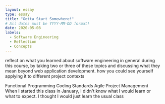 ```yaml
---
layout: essay
type: essay
title: "Gotta Start Somewhere!"
# All dates must be YYYY-MM-DD format!
date: 2020-05-08
labels:
  - Software Engineering
  - Reflection
  - Concepts
---
```


reflect on what you learned about software engineering in general during this course, by taking two or three of these topics and discussing what they mean beyond web application development.
how you could see yourself applying it to different project contexts

Functional Programming
Coding Standards
Agile Project Management
When I started this class in January, I didn't know what I would learn or what to expect.  I thought I would just learn the usual class 
